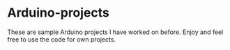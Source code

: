 # Arduino-projects
These are sample Arduino projects I have worked on before. Enjoy and feel free to use the code for own projects.
